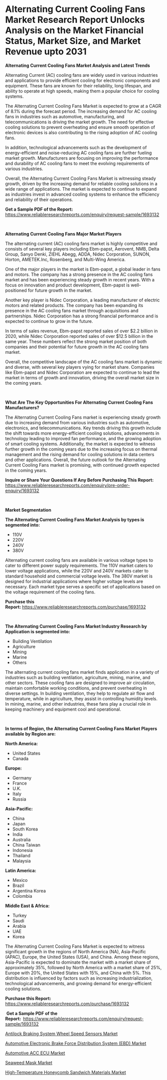 <p><h1>Alternating Current Cooling Fans Market Research Report Unlocks Analysis on the Market Financial Status, Market Size, and Market Revenue upto 2031</h1></p><p><strong>Alternating Current Cooling Fans Market Analysis and Latest Trends</strong></p>
<p><p>Alternating Current (AC) cooling fans are widely used in various industries and applications to provide efficient cooling for electronic components and equipment. These fans are known for their reliability, long lifespan, and ability to operate at high speeds, making them a popular choice for cooling systems.</p><p>The Alternating Current Cooling Fans Market is expected to grow at a CAGR of 8.1% during the forecast period. The increasing demand for AC cooling fans in industries such as automotive, manufacturing, and telecommunications is driving the market growth. The need for effective cooling solutions to prevent overheating and ensure smooth operation of electronic devices is also contributing to the rising adoption of AC cooling fans.</p><p>In addition, technological advancements such as the development of energy-efficient and noise-reducing AC cooling fans are further fueling market growth. Manufacturers are focusing on improving the performance and durability of AC cooling fans to meet the evolving requirements of various industries.</p><p>Overall, the Alternating Current Cooling Fans Market is witnessing steady growth, driven by the increasing demand for reliable cooling solutions in a wide range of applications. The market is expected to continue to expand as industries invest in advanced cooling systems to enhance the efficiency and reliability of their operations.</p></p>
<p><strong>Get a Sample PDF of the Report:&nbsp;</strong> <a href="https://www.reliableresearchreports.com/enquiry/request-sample/1693132">https://www.reliableresearchreports.com/enquiry/request-sample/1693132</a></p>
<p>&nbsp;</p>
<p><strong>Alternating Current Cooling Fans Major Market Players</strong></p>
<p><p>The alternating current (AC) cooling fans market is highly competitive and consists of several key players including Ebm-papst, Aerovent, NMB, Delta Group, Sanyo Denki, ZIEHL Abegg, ADDA, Nidec Corporation, SUNON, Horton, AMETEK.Inc, Rosenberg, and Multi-Wing America. </p><p>One of the major players in the market is Ebm-papst, a global leader in fans and motors. The company has a strong presence in the AC cooling fans market and has been experiencing steady growth in recent years. With a focus on innovation and product development, Ebm-papst is well-positioned for future growth in the market. </p><p>Another key player is Nidec Corporation, a leading manufacturer of electric motors and related products. The company has been expanding its presence in the AC cooling fans market through acquisitions and partnerships. Nidec Corporation has a strong financial performance and is expected to continue to grow in the future.</p><p>In terms of sales revenue, Ebm-papst reported sales of over $2.2 billion in 2020, while Nidec Corporation reported sales of over $12.5 billion in the same year. These numbers reflect the strong market position of both companies and their potential for future growth in the AC cooling fans market.</p><p>Overall, the competitive landscape of the AC cooling fans market is dynamic and diverse, with several key players vying for market share. Companies like Ebm-papst and Nidec Corporation are expected to continue to lead the market in terms of growth and innovation, driving the overall market size in the coming years.</p></p>
<p>&nbsp;</p>
<p><strong>What Are The Key Opportunities For Alternating Current Cooling Fans Manufacturers?</strong></p>
<p><p>The Alternating Current Cooling Fans market is experiencing steady growth due to increasing demand from various industries such as automotive, electronics, and telecommunications. Key trends driving this growth include the shift towards more energy-efficient cooling solutions, advancements in technology leading to improved fan performance, and the growing adoption of smart cooling systems. Additionally, the market is expected to witness further growth in the coming years due to the increasing focus on thermal management and the rising demand for cooling solutions in data centers and other applications. Overall, the future outlook for the Alternating Current Cooling Fans market is promising, with continued growth expected in the coming years.</p></p>
<p><strong>Inquire or Share Your Questions If Any Before Purchasing This Report:</strong> <a href="https://www.reliableresearchreports.com/enquiry/pre-order-enquiry/1693132">https://www.reliableresearchreports.com/enquiry/pre-order-enquiry/1693132</a></p>
<p>&nbsp;</p>
<p><strong>Market Segmentation</strong></p>
<p><strong>The Alternating Current Cooling Fans Market Analysis by types is segmented into:</strong></p>
<p><ul><li>110V</li><li>220V</li><li>240V</li><li>380V</li></ul></p>
<p><p>Alternating current cooling fans are available in various voltage types to cater to different power supply requirements. The 110V market caters to lower voltage applications, while the 220V and 240V markets cater to standard household and commercial voltage levels. The 380V market is designed for industrial applications where higher voltage levels are necessary. Each market type serves a specific set of applications based on the voltage requirement of the cooling fans.</p></p>
<p><strong>Purchase this Report:&nbsp;</strong><a href="https://www.reliableresearchreports.com/purchase/1693132">https://www.reliableresearchreports.com/purchase/1693132</a></p>
<p>&nbsp;</p>
<p><strong>The Alternating Current Cooling Fans Market Industry Research by Application is segmented into:</strong></p>
<p><ul><li>Building Ventilation</li><li>Agriculture</li><li>Mining</li><li>Marine</li><li>Others</li></ul></p>
<p><p>The alternating current cooling fans market finds application in a variety of industries such as building ventilation, agriculture, mining, marine, and other sectors. These cooling fans are designed to improve air circulation, maintain comfortable working conditions, and prevent overheating in diverse settings. In building ventilation, they help to regulate air flow and temperature, while in agriculture, they assist in controlling humidity levels. In mining, marine, and other industries, these fans play a crucial role in keeping machinery and equipment cool and operational.</p></p>
<p>&nbsp;</p>
<p><strong>In terms of Region, the Alternating Current Cooling Fans Market Players available by Region are:</strong></p>
<p>
    <p> <strong> North America: </strong>
        <ul>
            <li>United States</li>
            <li>Canada</li>
        </ul>
        </p> 
    <p> <strong> Europe: </strong>
        <ul>
            <li>Germany</li>
            <li>France</li>
            <li>U.K.</li>
            <li>Italy</li>
            <li>Russia</li>
        </ul>
        </p> 
    <p> <strong> Asia-Pacific: </strong>
        <ul>
            <li>China</li>
            <li>Japan</li>
            <li>South Korea</li>
            <li>India</li>
            <li>Australia</li>
            <li>China Taiwan</li>
            <li>Indonesia</li>
            <li>Thailand</li>
            <li>Malaysia</li>
        </ul>
        </p> 
    <p> <strong> Latin America: </strong>
        <ul>
            <li>Mexico</li>
            <li>Brazil</li>
            <li>Argentina Korea</li>
            <li>Colombia</li>
        </ul>
        </p> 
    <p> <strong> Middle East & Africa: </strong>
        <ul>
            <li>Turkey</li>
            <li>Saudi</li>
            <li>Arabia</li>
            <li>UAE</li>
            <li>Korea</li>
        </ul>
    </p>
    </p>
<p><p>The Alternating Current Cooling Fans Market is expected to witness significant growth in the regions of North America (NA), Asia-Pacific (APAC), Europe, the United States (USA), and China. Among these regions, Asia-Pacific is expected to dominate the market with a market share of approximately 35%, followed by North America with a market share of 25%, Europe with 20%, the United States with 15%, and China with 5%. This distribution is influenced by factors such as increasing industrialization, technological advancements, and growing demand for energy-efficient cooling solutions.</p></p>
<p><strong>Purchase this Report: </strong><a href="https://www.reliableresearchreports.com/purchase/1693132">https://www.reliableresearchreports.com/purchase/1693132</a></p>
<p>&nbsp;<strong>Get a Sample PDF of the Report:&nbsp;&nbsp;</strong><a href="https://www.reliableresearchreports.com/enquiry/request-sample/1693132">https://www.reliableresearchreports.com/enquiry/request-sample/1693132</a></p>
<p><strong></strong></p>
<p><p><a href="https://github.com/jj19131/Market-Research-Report-List-1/blob/main/antilock-braking-system-wheel-speed-sensors-market.md">Antilock Braking System Wheel Speed Sensors Market</a></p><p><a href="https://github.com/Sarissaschmalingtr6fz2739/Market-Research-Report-List-1/blob/main/automotive-electronic-brake-force-distribution-system-ebd-market.md">Automotive Electronic Brake Force Distribution System (EBD) Market</a></p><p><a href="https://github.com/jodemen/Market-Research-Report-List-1/blob/main/automotive-acc-ecu-market.md">Automotive ACC ECU Market</a></p><p><a href="https://issuu.com/reportprime-2/docs/seaweed-mask-market-size-2030.pptx">Seaweed Mask Market</a></p><p><a href="https://issuu.com/reportprime-2/docs/high-temperature-honeycomb-sandwich-materials-mark">High-Temperature Honeycomb Sandwich Materials Market</a></p></p>